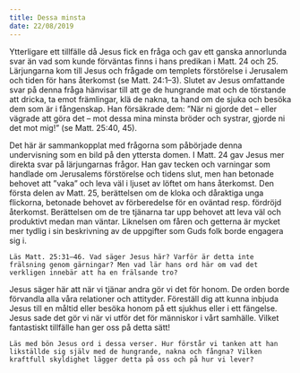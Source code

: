 ```yaml
---
title: Dessa minsta
date: 22/08/2019
---
```


Ytterligare ett tillfälle då Jesus fick en fråga och gav ett ganska annorlunda svar än vad som kunde förväntas finns i hans predikan i Matt. 24 och 25. Lärjungarna kom till Jesus och frågade om templets förstörelse i Jerusalem och tiden för hans återkomst (se Matt. 24:1–3). Slutet av Jesus omfattande svar på denna fråga hänvisar till att ge de hungrande mat och de törstande att dricka, ta emot främlingar, klä de nakna, ta hand om de sjuka och besöka dem som är i fångenskap. Han försäkrade dem: ”När ni gjorde det – eller vägrade att göra det – mot dessa mina minsta bröder och systrar, gjorde ni det mot mig!” (se Matt. 25:40, 45).

Det här är sammankopplat med frågorna som påbörjade denna undervisning som en bild på den yttersta domen. I Matt. 24 gav Jesus mer direkta svar på lärjungarnas frågor. Han gav tecken och varningar som handlade om Jerusalems förstörelse och tidens slut, men han betonade behovet att ”vaka” och leva väl i ljuset av löftet om hans återkomst. Den första delen av Matt. 25, berättelsen om de kloka och dåraktiga unga flickorna, betonade behovet av förberedelse för en oväntad resp. fördröjd återkomst. Berättelsen om de tre tjänarna tar upp behovet att leva väl och produktivt medan man väntar. Liknelsen om fåren och getterna är mycket mer tydlig i sin beskrivning av de uppgifter som Guds folk borde engagera sig i.

`Läs Matt. 25:31–46. Vad säger Jesus här? Varför är detta inte frälsning genom gärningar? Men vad lär hans ord här om vad det verkligen innebär att ha en frälsande tro?`

Jesus säger här att när vi tjänar andra gör vi det för honom. De orden borde förvandla alla våra relationer och attityder. Föreställ dig att kunna inbjuda Jesus till en måltid eller besöka honom på ett sjukhus eller i ett fängelse. Jesus sade det gör vi när vi utför det för människor i vårt samhälle. Vilket fantastiskt tillfälle han ger oss på detta sätt!

`Läs med bön Jesus ord i dessa verser. Hur förstår vi tanken att han likställde sig själv med de hungrande, nakna och fångna? Vilken kraftfull skyldighet lägger detta på oss och på hur vi lever?`